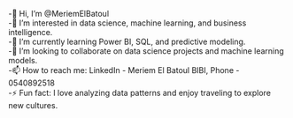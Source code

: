 -👋 Hi, I’m @MeriemElBatoul  
-👀 I’m interested in data science, machine learning, and business intelligence.  
-🌱 I’m currently learning Power BI, SQL, and predictive modeling.  
-💞️ I’m looking to collaborate on data science projects and machine learning models.  
-📫 How to reach me: LinkedIn - Meriem El Batoul BIBI, Phone - 0540892518    
-⚡ Fun fact: I love analyzing data patterns and enjoy traveling to explore new cultures.

<!---
MeriemElBatoul/MeriemElBatoul is a ✨ special ✨ repository because its `README.md` (this file) appears on your GitHub profile.
You can click the Preview link to take a look at your changes.
--->
